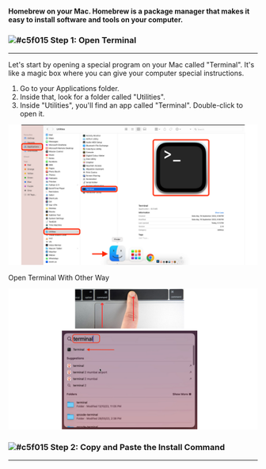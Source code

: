 #### Homebrew on your Mac. Homebrew is a package manager that makes it easy to install software and tools on your computer.

### ![#c5f015](https://placehold.co/15x15/c5f015/c5f015.png) Step 1: Open Terminal
------------------------
Let's start by opening a special program on your Mac called "Terminal". It's like a magic box where you can give your computer special instructions.


1. Go to your Applications folder.
2. Inside that, look for a folder called "Utilities".
3. Inside "Utilities", you'll find an app called "Terminal". Double-click to open it.

![](https://github.com/ibasloom/Homebrew/blob/main/Img/1.png)


Open Terminal With Other Way

![](https://github.com/ibasloom/Homebrew/blob/main/Img/2.png)


### ![#c5f015](https://placehold.co/15x15/c5f015/c5f015.png) Step 2: Copy and Paste the Install Command
------------------------

